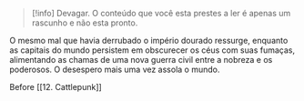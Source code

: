 >[!info] Devagar.
>O conteúdo que você esta prestes a ler é apenas um rascunho e não esta pronto.

O mesmo mal que havia derrubado o império dourado ressurge, enquanto as capitais do mundo persistem em obscurecer os céus com suas fumaças, alimentando as chamas de uma nova guerra civil entre a nobreza e os poderosos. O desespero mais uma vez assola o mundo.

Before
[[12. Cattlepunk]]